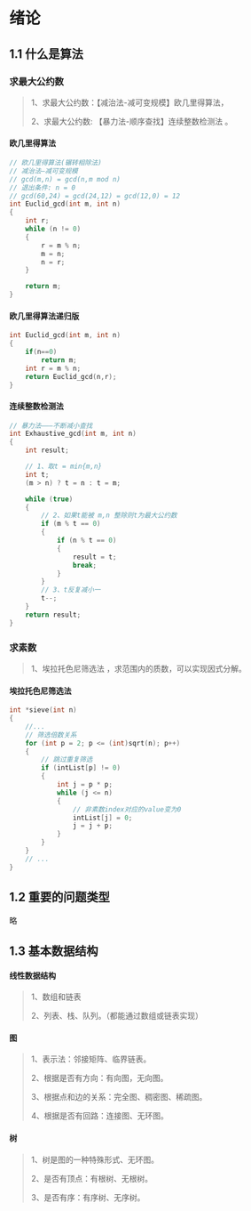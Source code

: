 # 绪论

## 1.1 什么是算法

### 求最大公约数

>1、求最大公约数：【减治法-减可变规模】欧几里得算法，
>
>2、求最大公约数:  【暴力法-顺序查找】连续整数检测法 。



#### 欧几里得算法

```c++
// 欧几里得算法(辗转相除法)
// 减治法—减可变规模
// gcd(m,n) = gcd(n,m mod n)
// 退出条件: n = 0
// gcd(60,24) = gcd(24,12) = gcd(12,0) = 12
int Euclid_gcd(int m, int n)
{
    int r;
    while (n != 0)
    {
        r = m % n;
        m = n;
        n = r;
    }

    return m;
}
```



#### 欧几里得算法递归版

```c++
int Euclid_gcd(int m, int n)
{
    if(n==0)
        return m;
    int r = m % n;
    return Euclid_gcd(n,r);
}
```



#### 连续整数检测法

```c++
// 暴力法———不断减小查找
int Exhaustive_gcd(int m, int n)
{
    int result;

    // 1、取t = min{m,n}
    int t;
    (m > n) ? t = n : t = m;

    while (true)
    {
        // 2、如果t能被 m,n 整除则t为最大公约数
        if (m % t == 0)
        {
            if (n % t == 0)
            {
                result = t;
                break;
            }
        }
        // 3、t反复减小一
        t--;
    }
    return result;
}
```



### 求素数

>1、埃拉托色尼筛选法 ，求范围内的质数，可以实现因式分解。



#### 埃拉托色尼筛选法

```c++
int *sieve(int n)
{
    //...
    // 筛选倍数关系
    for (int p = 2; p <= (int)sqrt(n); p++)
    {
        // 跳过重复筛选
        if (intList[p] != 0)
        {
            int j = p * p;
            while (j <= n)
            {
             	// 非素数index对应的value变为0
                intList[j] = 0; 
                j = j + p;
            }
        }
    }
    // ...
}
```



## 1.2 重要的问题类型

略



## 1.3 基本数据结构

#### 线性数据结构

>1、数组和链表
>
>2、列表、栈、队列。（都能通过数组或链表实现）



#### 图

>1、表示法：邻接矩阵、临界链表。
>
>2、根据是否有方向：有向图，无向图。
>
>3、根据点和边的关系：完全图、稠密图、稀疏图。
>
>4、根据是否有回路：连接图、无环图。



#### 树

>1、树是图的一种特殊形式、无环图。
>
>2、是否有顶点：有根树、无根树。
>
>3、是否有序：有序树、无序树。






























